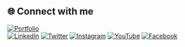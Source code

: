 
## 🌐 Connect with me

[![Portfolio](https://img.shields.io/badge/Portfolio-000000?style=for-the-badge&logo=vercel&logoColor=white)](http://v0-profile-picture-edit.vercel.app/)  
[![LinkedIn](https://img.shields.io/badge/LinkedIn-0077B5?style=for-the-badge&logo=linkedin&logoColor=white)](https://www.linkedin.com/in/yourusername)
[![Twitter](https://img.shields.io/badge/Twitter-1DA1F2?style=for-the-badge&logo=twitter&logoColor=white)](https://x.com/SabinGanza)
[![Instagram](https://img.shields.io/badge/Instagram-E4405F?style=for-the-badge&logo=instagram&logoColor=white)](https://www.instagram.com/ganxaclebert?igsh=ZmFqeWxzeXo0NXhn)
[![YouTube](https://img.shields.io/badge/YouTube-FF0000?style=for-the-badge&logo=youtube&logoColor=white)](https://www.youtube.com/@C_San_TV)
[![Facebook](https://img.shields.io/badge/Facebook-%231877F2.svg?&style=for-the-badge&logo=facebook&logoColor=white)](https://www.facebook.com/profile.php?id=100091669609963)

